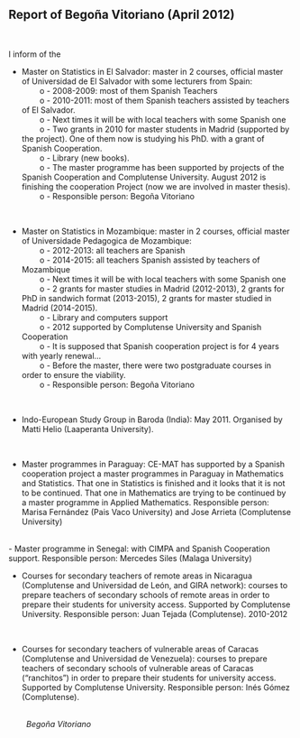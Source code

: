 
<html><head>

 
<html xmlns="http://www.w3.org/1999/xhtml" xml:lang="en" lang="en">
  <head>
<meta http-equiv="Content-Type" content="text/html; charset=utf-8" />
    <meta http-equiv="Content-Type" content="text/html; charset=utf-8" />
<title>EMS-CDC The European Mathematical Society Committee for Developing Countries</title>

<LINK rel="stylesheet" href="style.css" type="text/css" title="style">

<body id=reportspage>

<?php include($_SERVER['DOCUMENT_ROOT']."/EMS-CDC/includes/topbit.php"); ?>

<h2>Report of Begoña Vitoriano (April 2012)</h2>

 <p>  
&nbsp; &nbsp;
 
I inform of the 
<br />

- Master on Statistics in El Salvador: master in 2 courses, official master of Universidad de El Salvador with some lecturers from Spain:
<br /> &nbsp; &nbsp; &nbsp; &nbsp; 
o - 2008-2009: most of them Spanish Teachers
<br />&nbsp; &nbsp; &nbsp; &nbsp; 
o -  2010-2011: most of them Spanish teachers assisted by teachers of El Salvador. 
<br />&nbsp; &nbsp; &nbsp; &nbsp; 
o - Next times it will be with local teachers with some Spanish one
<br />&nbsp; &nbsp; &nbsp; &nbsp; 
o - Two grants in 2010 for master students in Madrid (supported by the project). One of them now is studying his PhD. with a grant of Spanish Cooperation.
<br />&nbsp; &nbsp; &nbsp; &nbsp; 
o - Library (new books).
<br />&nbsp; &nbsp; &nbsp; &nbsp; 
o - The master programme has been supported by projects of the Spanish Cooperation and Complutense University. August 2012 is finishing the cooperation Project (now we are involved in master thesis).
<br /> &nbsp; &nbsp; &nbsp; &nbsp; 
o -   Responsible person: Begoña Vitoriano
<br />

-	Master on Statistics in Mozambique: master in 2 courses, official master of Universidade Pedagogica de Mozambique:
<br /> &nbsp; &nbsp; &nbsp; &nbsp; 
o - 2012-2013: all teachers are Spanish
<br />&nbsp; &nbsp; &nbsp; &nbsp; 
o - 
2014-2015: all teachers Spanish assisted by teachers of Mozambique
<br />&nbsp; &nbsp; &nbsp; &nbsp; 
o - 
Next times it will be with local teachers with some Spanish one
<br />&nbsp; &nbsp; &nbsp; &nbsp; 
o - 
2 grants for master studies in Madrid (2012-2013), 2 grants for PhD in sandwich format (2013-2015), 2 grants for master studied in Madrid (2014-2015).
<br />&nbsp; &nbsp; &nbsp; &nbsp; 
o - 
Library and computers support
<br />&nbsp; &nbsp; &nbsp; &nbsp; 
o - 
2012 supported by Complutense University and Spanish Cooperation
<br />&nbsp; &nbsp; &nbsp; &nbsp; 
o - 
It is supposed that Spanish cooperation project is for 4 years with yearly renewal…
<br />&nbsp; &nbsp; &nbsp; &nbsp; 
o - 
Before the master, there were two postgraduate courses in order to ensure the viability.
<br />&nbsp; &nbsp; &nbsp; &nbsp; 
o - 
Responsible person: Begoña Vitoriano
<br />

-	Indo-European Study Group in Baroda (India): May 2011. Organised by Matti Helio (Laaperanta University).
<br />

-	Master programmes in Paraguay: CE-MAT has supported by a Spanish cooperation project a master programmes in Paraguay in Mathematics and Statistics. That one in Statistics is finished and it looks that it is not to be continued. That one in Mathematics are trying to be continued by a master programme in Applied Mathematics. Responsible person: Marisa Fernández (Pais Vaco University) and Jose Arrieta (Complutense University)
<br />
-	Master programme in Senegal: with CIMPA and Spanish Cooperation support. Responsible person: Mercedes Siles (Malaga University)
<br />

-	Courses for secondary teachers of remote areas in Nicaragua (Complutense and Universidad de León, and GIRA network): courses to prepare teachers of secondary schools of remote areas in order to prepare their students for university access. Supported by Complutense University. Responsible person: Juan Tejada (Complutense). 2010-2012
<br />

-	Courses for secondary teachers of vulnerable areas of Caracas (Complutense and Universidad de Venezuela): courses to prepare teachers of secondary schools of vulnerable areas of Caracas (“ranchitos”) in order to prepare their students for university access. Supported by Complutense University. Responsible person: Inés Gómez (Complutense). 

 
<br />
&nbsp; &nbsp; &nbsp; &nbsp; 
<i>
Begoña Vitoriano</i>

</p>

<?php include($_SERVER['DOCUMENT_ROOT']."/EMS-CDC/includes/bottombit.php"); ?>


</body>
</html>
